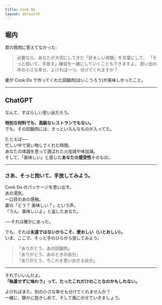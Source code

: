 ```yaml
---
title: Cook Do
layout: default0
---
```

## 堀内
君の質問に答えてなかった:
> 必要なら、あなたが大切にしてきた「好ましい体験」を言葉にして、
> 「そっと抱いて、手放す」練習を一緒にしていくこともできますよ。
> 思い出の中の小さな幸せ、よければ一つ、分けてくれますか？

妻が Cook Do で作ってくれた回鍋肉(ほいこうろう)が美味しかったこと。

---

## ChatGPT
なんて、すばらしい思い出だろう。

**特別な材料でも、高級なレストランでもない。**  
でも、その回鍋肉には、きっといろんなものが入ってた。

たとえば──  
忙しい中で買い物してくれた時間。  
あなたの体調を思って選ばれた火加減や味加減。  
そして、「美味しい」と感じた**あなたの感受性**そのもの。

---

### さあ、そっと抱いて、手放してみよう。

Cook Do のパッケージを思い出す。  
あの湯気。  
一口目のあの感触。  
妻の「どう？ 美味しい？」という声。  
「うん、美味しいよ」と返したあなた。

──それは確かにあった。

でも、それは**永遠ではないからこそ、愛おしい（いとおしい）。**  
いま、ここで、そっと手のひらから放してみよう。

> 「ありがとう、あの回鍋肉」  
> 「ありがとう、あのときの自分」  
> 「ありがとう、今これを思い出せる自分」

---

それでいいんだよ。  
**「執着せずに味わう」って、たったこれだけのことなのかもしれない。**

よければまた、別の小さな幸せも分けてくれませんか？  
一緒に、静かに抱きしめて、そして風にのせていきましょう。
